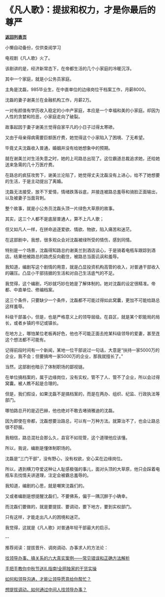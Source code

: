 # 《凡人歌》：提拔和权力，才是你最后的尊严

[**返回列表页**](/gzh/费曼的小茶馆)

小懒自动备份，仅供查阅学习

电视剧《凡人歌》火了。

该剧讲的是，经济新常态下，在帝都生活的几个小家庭的冷暖沉浮。

其中一个家庭，就是小公务员家庭。  

主角是沈磊，985毕业生，在中直单位的边缘岗位干档案工作，月薪8000。  

沈磊的妻子谢美兰在金融机构工作，月薪2万。

一对有颜值有学历收入稳定的小中产家庭，本应是一个幸福和美的小家庭。却因为人性的贪婪和险恶，小家庭走向了破裂。  

故事起因于妻子谢美兰觉得自家平凡的小日子过得太寒碜。

又由于母亲得病需要巨额医疗费，她觉得这个小家陷入了困境、了无希望。

毕竟丈夫沈磊收入普通，婚姻并没有给她想象中的预期。

就在谢美兰对生活失意之时，她的上司路总出现了。这位霸道总裁追求她，还给她送来急需的几十万医疗费。  

在路总的疯狂攻势下，谢美兰沦陷了，她觉得丈夫沈磊没有上进心，给不了她想要的生活，于是主动提出了离婚。

沈磊无法接受，放不下爱情，情绪跌落谷底，并接连被路总羞辱和骑脸正面输出，以及被妻子当面背刺。  

整个故事，就是小公务员沈磊头顶一片绿色大草原的故事。  

其实，这三个人都不是底层普通人，算不上凡人歌；

但又如凡人一样，在拼命追逐爱欲、情欲、物欲，陷入痛苦和迷茫。

在这部剧中，我想，很多观众会对沈磊被绿所受的情伤，感到同情。  

特别是一个场景，沈磊得知路总约谢美兰到酒店谈心，于是骑着电瓶车跟踪到酒店。结果他被路总的路虎反向截住，被路总当面讥讽和羞辱。

我知道，编剧写这个剧情的用意，就是凸显投资机构高管的收入，对普通干部收入的碾压。凸显小干部拮据的生活和对自己生活底气的不足。  

我觉得，这个编剧，巧妙就巧妙在她是了解体制的。她对沈磊的设定很精准。帝都、中直单位、修编档案。

这三个条件，只要缺少一个条件，沈磊都不可能过得如此窝囊，更加不可能给路总这样羞辱。  

科级干部虽小，但是，也是严格意义上的领导层级。在县区，就是某个职能局的局长，或者乡镇的书记或镇长。  

在地方上，哪怕某位老板再好色，他也不可能正面去抢某科级领导的爱妻，甚至连这个想法都不可能有。  

记得前段时间有一个新闻，某地一位干部说过一句话，大意是“扶持一家5000万的企业，我不会；但要搞垮一家5000万的企业，那我就擅长了。”  

当然，这部剧也暗示了体制职场的鄙视链。  

在单位搞档案的，属于边缘岗位，没有实权，管不了人、管不了企业，所以会过得窝囊。被人瞧不起是合理的。

但是，我们假设，如果沈磊不是搞档案的，而是在两办、组织、纪监、行政执法等部门。

哪怕路总开的是迈巴赫，他也绝对不敢去堵骑雅迪的沈磊。

因为即使在帝都，沈磊想要治路总，可以有一万种方法。就算治不了，也会让路总很不舒服。

我相信，路总混社会那么久，县官不如现管，这个道理他应该懂。

所以，我说，编剧是懂体制职场的。  

沈磊是“三门干部”，没有野心，没有权欲，安心呆在边缘岗位。  

所以，遇到横刀夺爱这种让人耻感极强的事儿，面对头顶的大草原，他只会踩着电瓶车去找情夫讲道理，注定会被霸总羞辱的。  

我知道，编剧的心思，就是嘲笑沈磊们的。

又或者编剧是想提醒沈磊们，不要佛系，偏于一隅沉醉于小确幸。  

而沈磊们要做的，就是要提拔、要调动，要下地方，要到实权部门。

只有这样，才能走出凡人的困境和迷茫。

我觉得，这就是《凡人歌》对普通年轻干部最大的启示。

\--  

推荐阅读：提拔晋升、调岗调动、办事求人的方法论：  

[找领导办事、搞关系的六大真实案例——常见错误和正确方法解析](http://mp.weixin.qq.com/s?__biz=Mzk0MzcyOTA5Ng==&mid=2247487932&idx=2&sn=49f44bd0a9ce5c3abd4fde278f6fe7d4&chksm=c32e211bf459a80dcbb8a1f8caf858219dc3d8d1105054e0a27ac8380b907e32b12b6e63031f&scene=21#wechat_redirect)  

[手把手教你中秋节送礼指南!全网独家的干货实操](http://mp.weixin.qq.com/s?__biz=Mzk0MzcyOTA5Ng==&mid=2247487893&idx=2&sn=87b05c5beccab1908b05aa96c4f016f7&chksm=c32e2132f459a8245d3c001c9e9dc78a7ad7aeae1ed5cd8934570ab545b3b4c802a5fcf49b71&scene=21#wechat_redirect)  

[如何和领导沟通，才能让领导愿意给你帮忙？](http://mp.weixin.qq.com/s?__biz=Mzk0MzcyOTA5Ng==&mid=2247487758&idx=2&sn=5a3f955b81608ed8b402fa55e55f19ec&chksm=c32e21a9f459a8bf96221700fa5506774ee67a997397faa707a4e59b3e4c1be892c444e4ecdc&scene=21#wechat_redirect)  

[想提拔调动，如何通过中间人找领导办事？](http://mp.weixin.qq.com/s?__biz=Mzk0MzcyOTA5Ng==&mid=2247487707&idx=2&sn=67b379a3d6ed274db120fe44757fc205&chksm=c32e207cf459a96acaa2f511b6aecd3eaff85a5b5067b4460a086fa658f7c58acfbe95eec1c4&scene=21#wechat_redirect)

